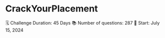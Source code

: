 # CrackYourPlacement
 🗓 Challenge Duration: 45 Days 📚 Number of questions: 287 🚀 Start: July 15, 2024
